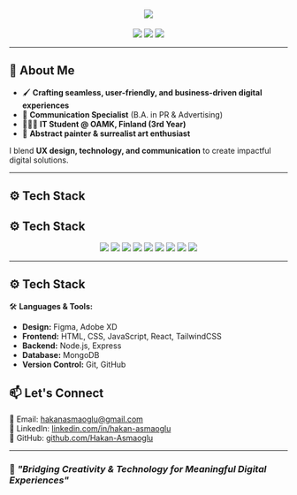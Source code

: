 <h1 align="center">
  <img src="https://readme-typing-svg.herokuapp.com?font=Fira+Code&duration=2000&color=F75C7E&center=true&vCenter=true&width=500&height=50&lines=Welcome+to+My+Profile!+👋" />
</h1>

<p align="center">
  <img src="https://img.shields.io/badge/UX%20Designer-%E2%9C%94%EF%B8%8F-black?style=flat-square" />
  <img src="https://img.shields.io/badge/IT%20Student-%E2%9C%94%EF%B8%8F-black?style=flat-square" />
  <img src="https://img.shields.io/badge/Abstract%20Painter-%E2%9C%94%EF%B8%8F-black?style=flat-square" />
</p>

---

## 🎨 **About Me**

- 🖌 **Crafting seamless, user-friendly, and business-driven digital experiences**  
- 💬 **Communication Specialist** (B.A. in PR & Advertising)  
- 👨🏻‍🎓 **IT Student @ OAMK, Finland (3rd Year)**  
- 🎨 **Abstract painter & surrealist art enthusiast**  

I blend **UX design, technology, and communication** to create impactful digital solutions.

---

## ⚙️ **Tech Stack**

## ⚙️ **Tech Stack**

<p align="center">
  <img src="https://img.shields.io/badge/Figma-%23F24E1E.svg?style=for-the-badge&logo=figma&logoColor=white" />
  <img src="https://img.shields.io/badge/HTML5-%23E34F26.svg?style=for-the-badge&logo=html5&logoColor=white" />
  <img src="https://img.shields.io/badge/CSS3-%231572B6.svg?style=for-the-badge&logo=css3&logoColor=white" />
  <img src="https://img.shields.io/badge/JavaScript-%23F7DF1E.svg?style=for-the-badge&logo=javascript&logoColor=black" />
  <img src="https://img.shields.io/badge/React-%2361DAFB.svg?style=for-the-badge&logo=react&logoColor=black" />
  <img src="https://img.shields.io/badge/TailwindCSS-%2306B6D4.svg?style=for-the-badge&logo=tailwindcss&logoColor=white" />
  <img src="https://img.shields.io/badge/Node.js-%23339933.svg?style=for-the-badge&logo=node.js&logoColor=white" />
  <img src="https://img.shields.io/badge/MongoDB-%2347A248.svg?style=for-the-badge&logo=mongodb&logoColor=white" />
  <img src="https://img.shields.io/badge/Git-%23F05032.svg?style=for-the-badge&logo=git&logoColor=white" />
</p>

---

## ⚙️ **Tech Stack**
🛠 **Languages & Tools:**  
- **Design:** Figma, Adobe XD  
- **Frontend:** HTML, CSS, JavaScript, React, TailwindCSS  
- **Backend:** Node.js, Express  
- **Database:** MongoDB  
- **Version Control:** Git, GitHub  

## 📫 **Let's Connect**

📧 Email: [hakanasmaoglu@gmail.com](mailto:hakanasmaoglu@gmail.com)  
🔗 LinkedIn: [linkedin.com/in/hakan-asmaoglu](https://www.linkedin.com/in/hakan-asmaoglu)  
🐙 GitHub: [github.com/Hakan-Asmaoglu](https://github.com/Hakan-Asmaoglu)  

---

### 🚀 *"Bridging Creativity & Technology for Meaningful Digital Experiences"*  
